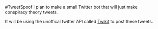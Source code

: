 #TweetSpoof
I plan to make a small Twitter bot that will just make conspiracy theory tweets.

It will be using the unoffical twitter API called [Twikit](https://github.com/d60/twikit) to post these tweets.
